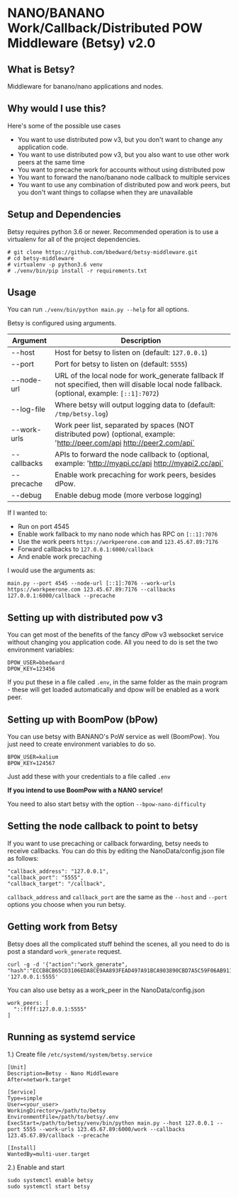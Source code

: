 # NANO/BANANO Work/Callback/Distributed POW Middleware (Betsy) v2.0

## What is Betsy?

Middleware for banano/nano applications and nodes.

## Why would I use this?

Here's some of the possible use cases

- You want to use distributed pow v3, but you don't want to change any application code.
- You want to use distributed pow v3, but you also want to use other work peers at the same time
- You want to precache work for accounts without using distributed pow
- You want to forward the nano/banano node callback to multiple services
- You want to use any combination of distributed pow and work peers, but you don't want things to collapse when they are unavailable

## Setup and Dependencies

Betsy requires python 3.6 or newer. Recommended operation is to use a virtualenv for all of the project dependencies.

```
# git clone https://github.com/bbedward/betsy-middleware.git
# cd betsy-middleware
# virtualenv -p python3.6 venv
# ./venv/bin/pip install -r requirements.txt
```

## Usage

You can run `./venv/bin/python main.py --help` for all options.

Betsy is configured using arguments.

| Argument     | Description                                                                                         |
|-------------|---------------------------------------------------------------------------------------------------------------------------------------------|
| --host      | Host for betsy to listen on (default: `127.0.0.1`)                                                                                          |
| --port      | Port for betsy to listen on (default: `5555`)                                                                                               |
| --node-url  | URL of the local node for work_generate fallback If not specified, then will disable local node fallback. (optional, example: `[::1]:7072`) |
| --log-file  | Where betsy will output logging data to (default: `/tmp/betsy.log`)                                                                         |
| --work-urls | Work peer list, separated by spaces (NOT distributed pow) (optional, example: 'http://peer.com/api http://peer2.com/api`                    |
| --callbacks | APIs to forward the node callback to (optional, example: 'http://myapi.cc/api http://myapi2.cc/api`                                         |
| --precache  | Enable work precaching for work peers, besides dPow.                                                                                        |
| --debug     | Enable debug mode (more verbose logging)                                                                                                    |

If I wanted to:
- Run on port 4545
- Enable work fallback to my nano node which has RPC on `[::1]:7076`
- Use the work peers `https://workpeerone.com` and `123.45.67.89:7176`
- Forward callbacks to `127.0.0.1:6000/callback`
- And enable work precaching

I would use the arguments as:

`main.py --port 4545 --node-url [::1]:7076 --work-urls https://workpeerone.com 123.45.67.89:7176 --callbacks 127.0.0.1:6000/callback --precache`

## Setting up with distributed pow v3

You can get most of the benefits of the fancy dPow v3 websocket service without changing you application code. All you need to do is set the two environment variables:

```
DPOW_USER=bbedward
DPOW_KEY=123456
```

If you put these in a file called `.env`, in the same folder as the main program - these will get loaded automatically and dpow will be enabled as a work peer.

## Setting up with BoomPow (bPow)

You can use betsy with BANANO's PoW service as well (BoomPow). You just need to create environment variables to do so.

```
BPOW_USER=kalium
BPOW_KEY=124567
```

Just add these with your credentials to a file called `.env`

**If you intend to use BoomPow with a NANO service!**

You need to also start betsy with the option `--bpow-nano-difficulty`

## Setting the node callback to point to betsy

If you want to use precaching or callback forwarding, betsy needs to receive callbacks. You can do this by editing the NanoData/config.json file as follows:

```
"callback_address": "127.0.0.1",
"callback_port": "5555",
"callback_target": "/callback",
```

`callback_address` and `callback_port` are the same as the `--host` and `--port` options you choose when you run betsy.

## Getting work from Betsy

Betsy does all the complicated stuff behind the scenes, all you need to do is post a standard `work_generate` request.

```
curl -g -d '{"action":"work_generate", "hash":"ECCB8CB65CD3106EDA8CE9AA893FEAD497A91BCA903890CBD7A5C59F06AB9113"}' '127.0.0.1:5555'
```

You can also use betsy as a work_peer in the NanoData/config.json

```
work_peers: [
  "::ffff:127.0.0.1:5555"
]
```

## Running as systemd service

1.) Create file `/etc/systemd/system/betsy.service`

```
[Unit]
Description=Betsy - Nano Middleware
After=network.target

[Service]
Type=simple
User=<your_user>
WorkingDirectory=/path/to/betsy
EnvironmentFile=/path/to/betsy/.env
ExecStart=/path/to/betsy/venv/bin/python main.py --host 127.0.0.1 --port 5555 --work-urls 123.45.67.89:6000/work --callbacks 123.45.67.89/callback --precache

[Install]
WantedBy=multi-user.target
```

2.) Enable and start

```
sudo systemctl enable betsy
sudo systemctl start betsy
```
